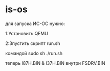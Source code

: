 is-os
=====

для запуска ИС-ОС нужно:

1:Установить QEMU 

2:Зпустить скрипт run.sh  

командой  sudo sh ./run.sh


теперь  I87H.BIN & I37H.BIN  внутри FSDRV.BIN
